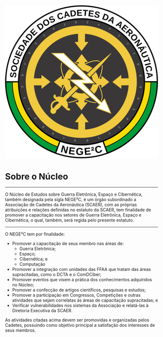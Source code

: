 ![Logo do NEGE²C](./Images/Bolacha%20NEGEC.svg)

# Sobre o Núcleo

---

O Núcleo de Estudos sobre Guerra Eletrônica, Espaço e Cibernética, também designada pela sigla NEGE²C, é um órgão subordinado a Associação de Cadetes da Aeronáutica (SCAER), com as próprias atribuições e relações definidas no estatuto da SCAER, tem finalidade de promover a capacitação nos setores de Guerra Eletrônica, Espaço e Cibernética, o qual, também, será regida pelo presente estatuto.

---

O NEGE²C tem por finalidade:

- Promover a capacitação de seus membro nas áreas de:
  - Guerra Eletrônica;
  - Espaço;
  - Cibernética; e
  - Computação
- Promover a integração com unidades das FFAA que tratam das áreas supracitadas, como o DCTA e o ComDCiber;
- Promover eventos que visem a prática dos conhecimentos adquiridos no Núcleo;
- Promover a confecção de artigos científicos, pesquisas e estudos;
- Promover a participação em Congressos, Competições e outras atividades que sejam correlatas às áreas de capacitação supracitadas; e
- Verificar vulnerabilidades nos sistemas da Associação e relatá-las à Diretoria Executiva da SCAER.

As atividades citadas acima devem ser promovidas e organizadas pelos Cadetes, possuindo como objetivo principal a satisfação dos interesses de seus membros.
